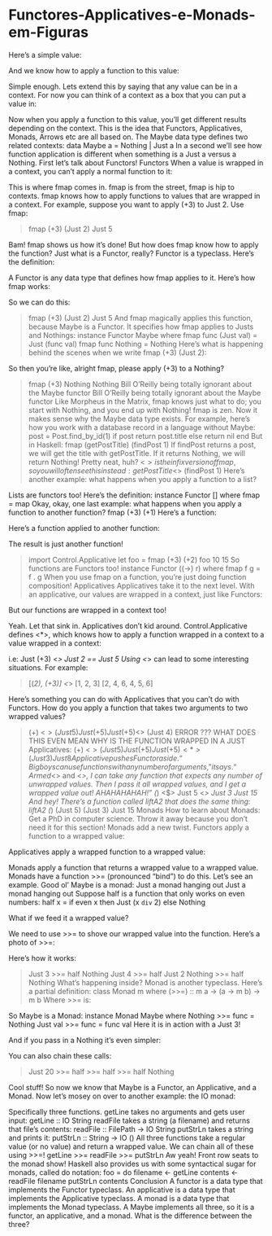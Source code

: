 # Functores-Applicatives-e-Monads-em-Figuras


Here’s a simple value: 

And we know how to apply a function to this value: 

Simple enough. Lets extend this by saying that any value can be in a context. For now you can think of a context as a box that you can put a value in:

Now when you apply a function to this value, you’ll get different results depending on the context. This is the idea that Functors, Applicatives, Monads, Arrows etc are all based on. The Maybe data type defines two related contexts:
data Maybe a = Nothing | Just a
In a second we’ll see how function application is different when something is a Just a versus a Nothing. First let’s talk about Functors!
Functors
When a value is wrapped in a context, you can’t apply a normal function to it:

This is where fmap comes in. fmap is from the street, fmap is hip to contexts. fmap knows how to apply functions to values that are wrapped in a context. For example, suppose you want to apply (+3) to Just 2. Use fmap:
> fmap (+3) (Just 2)
Just 5

Bam! fmap shows us how it’s done! But how does fmap know how to apply the function?
Just what is a Functor, really?
Functor is a typeclass. Here’s the definition:

A Functor is any data type that defines how fmap applies to it. Here’s how fmap works:

So we can do this:
> fmap (+3) (Just 2)
Just 5
And fmap magically applies this function, because Maybe is a Functor. It specifies how fmap applies to Justs and Nothings:
instance Functor Maybe where
    fmap func (Just val) = Just (func val)
    fmap func Nothing = Nothing
Here’s what is happening behind the scenes when we write fmap (+3) (Just 2):

So then you’re like, alright fmap, please apply (+3) to a Nothing?
> fmap (+3) Nothing
Nothing
Bill O’Reilly being totally ignorant about the Maybe functor
Bill O’Reilly being totally ignorant about the Maybe functor
Like Morpheus in the Matrix, fmap knows just what to do; you start with Nothing, and you end up with Nothing! fmap is zen. Now it makes sense why the Maybe data type exists. For example, here’s how you work with a database record in a language without Maybe:
post = Post.find_by_id(1)
if post
  return post.title
else
  return nil
end
But in Haskell:
fmap (getPostTitle) (findPost 1)
If findPost returns a post, we will get the title with getPostTitle. If it returns Nothing, we will return Nothing! Pretty neat, huh? <$> is the infix version of fmap, so you will often see this instead:
getPostTitle <$> (findPost 1)
Here’s another example: what happens when you apply a function to a list?

Lists are functors too! Here’s the definition:
instance Functor [] where
    fmap = map
Okay, okay, one last example: what happens when you apply a function to another function?
fmap (+3) (+1)
Here’s a function:

Here’s a function applied to another function:

The result is just another function!
> import Control.Applicative
> let foo = fmap (+3) (+2)
> foo 10
15
So functions are Functors too!
instance Functor ((->) r) where
    fmap f g = f . g
When you use fmap on a function, you’re just doing function composition!
Applicatives
Applicatives take it to the next level. With an applicative, our values are wrapped in a context, just like Functors:

But our functions are wrapped in a context too!

Yeah. Let that sink in. Applicatives don’t kid around. Control.Applicative defines <*>, which knows how to apply a function wrapped in a context to a value wrapped in a context:

i.e:
Just (+3) <*> Just 2 == Just 5
Using <*> can lead to some interesting situations. For example:
> [(*2), (+3)] <*> [1, 2, 3]
[2, 4, 6, 4, 5, 6]

Here’s something you can do with Applicatives that you can’t do with Functors. How do you apply a function that takes two arguments to two wrapped values?
> (+) <$> (Just 5)
Just (+5)
> Just (+5) <$> (Just 4)
ERROR ??? WHAT DOES THIS EVEN MEAN WHY IS THE FUNCTION WRAPPED IN A JUST
Applicatives:
> (+) <$> (Just 5)
Just (+5)
> Just (+5) <*> (Just 3)
Just 8
Applicative pushes Functor aside. “Big boys can use functions with any number of arguments,” it says. “Armed <$> and <*>, I can take any function that expects any number of unwrapped values. Then I pass it all wrapped values, and I get a wrapped value out! AHAHAHAHAH!”
> (*) <$> Just 5 <*> Just 3
Just 15
And hey! There’s a function called liftA2 that does the same thing:
> liftA2 (*) (Just 5) (Just 3)
Just 15
Monads
How to learn about Monads:
Get a PhD in computer science.
Throw it away because you don’t need it for this section!
Monads add a new twist.
Functors apply a function to a wrapped value:

Applicatives apply a wrapped function to a wrapped value:

Monads apply a function that returns a wrapped value to a wrapped value. Monads have a function >>= (pronounced “bind”) to do this.
Let’s see an example. Good ol’ Maybe is a monad:
Just a monad hanging out
Just a monad hanging out
Suppose half is a function that only works on even numbers:
half x = if even x
           then Just (x `div` 2)
           else Nothing

What if we feed it a wrapped value?

We need to use >>= to shove our wrapped value into the function. Here’s a photo of >>=:

Here’s how it works:
> Just 3 >>= half
Nothing
> Just 4 >>= half
Just 2
> Nothing >>= half
Nothing
What’s happening inside? Monad is another typeclass. Here’s a partial definition:
class Monad m where
    (>>=) :: m a -> (a -> m b) -> m b
Where >>= is:

So Maybe is a Monad:
instance Monad Maybe where
    Nothing >>= func = Nothing
    Just val >>= func  = func val
Here it is in action with a Just 3!

And if you pass in a Nothing it’s even simpler:

You can also chain these calls:
> Just 20 >>= half >>= half >>= half
Nothing


Cool stuff! So now we know that Maybe is a Functor, an Applicative, and a Monad.
Now let’s mosey on over to another example: the IO monad:

Specifically three functions. getLine takes no arguments and gets user input:
getLine :: IO String
readFile takes a string (a filename) and returns that file’s contents:
readFile :: FilePath -> IO String
putStrLn takes a string and prints it:
putStrLn :: String -> IO ()
All three functions take a regular value (or no value) and return a wrapped value. We can chain all of these using >>=!
getLine >>= readFile >>= putStrLn
Aw yeah! Front row seats to the monad show!
Haskell also provides us with some syntactical sugar for monads, called do notation:
foo = do
    filename <- getLine
    contents <- readFile filename
    putStrLn contents
Conclusion
A functor is a data type that implements the Functor typeclass.
An applicative is a data type that implements the Applicative typeclass.
A monad is a data type that implements the Monad typeclass.
A Maybe implements all three, so it is a functor, an applicative, and a monad.
What is the difference between the three?
